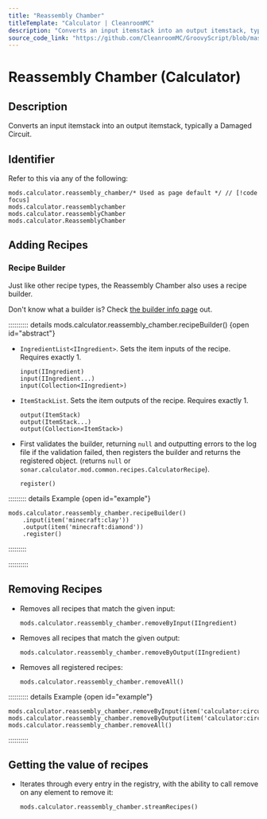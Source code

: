 ```yaml
---
title: "Reassembly Chamber"
titleTemplate: "Calculator | CleanroomMC"
description: "Converts an input itemstack into an output itemstack, typically a Damaged Circuit."
source_code_link: "https://github.com/CleanroomMC/GroovyScript/blob/master/src/main/java/com/cleanroommc/groovyscript/compat/mods/calculator/ReassemblyChamber.java"
---
```


# Reassembly Chamber (Calculator)

## Description

Converts an input itemstack into an output itemstack, typically a Damaged Circuit.

## Identifier

Refer to this via any of the following:

```groovy:no-line-numbers {1}
mods.calculator.reassembly_chamber/* Used as page default */ // [!code focus]
mods.calculator.reassemblychamber
mods.calculator.reassemblyChamber
mods.calculator.ReassemblyChamber
```


## Adding Recipes

### Recipe Builder

Just like other recipe types, the Reassembly Chamber also uses a recipe builder.

Don't know what a builder is? Check [the builder info page](../../groovy/builder.md) out.

:::::::::: details mods.calculator.reassembly_chamber.recipeBuilder() {open id="abstract"}
- `IngredientList<IIngredient>`. Sets the item inputs of the recipe. Requires exactly 1.

    ```groovy:no-line-numbers
    input(IIngredient)
    input(IIngredient...)
    input(Collection<IIngredient>)
    ```

- `ItemStackList`. Sets the item outputs of the recipe. Requires exactly 1.

    ```groovy:no-line-numbers
    output(ItemStack)
    output(ItemStack...)
    output(Collection<ItemStack>)
    ```

- First validates the builder, returning `null` and outputting errors to the log file if the validation failed, then registers the builder and returns the registered object. (returns `null` or `sonar.calculator.mod.common.recipes.CalculatorRecipe`).

    ```groovy:no-line-numbers
    register()
    ```

::::::::: details Example {open id="example"}
```groovy:no-line-numbers
mods.calculator.reassembly_chamber.recipeBuilder()
    .input(item('minecraft:clay'))
    .output(item('minecraft:diamond'))
    .register()
```

:::::::::

::::::::::

## Removing Recipes

- Removes all recipes that match the given input:

    ```groovy:no-line-numbers
    mods.calculator.reassembly_chamber.removeByInput(IIngredient)
    ```

- Removes all recipes that match the given output:

    ```groovy:no-line-numbers
    mods.calculator.reassembly_chamber.removeByOutput(IIngredient)
    ```

- Removes all registered recipes:

    ```groovy:no-line-numbers
    mods.calculator.reassembly_chamber.removeAll()
    ```

:::::::::: details Example {open id="example"}
```groovy:no-line-numbers
mods.calculator.reassembly_chamber.removeByInput(item('calculator:circuitdamaged:12'))
mods.calculator.reassembly_chamber.removeByOutput(item('calculator:circuitboard:13'))
mods.calculator.reassembly_chamber.removeAll()
```

::::::::::

## Getting the value of recipes

- Iterates through every entry in the registry, with the ability to call remove on any element to remove it:

    ```groovy:no-line-numbers
    mods.calculator.reassembly_chamber.streamRecipes()
    ```
